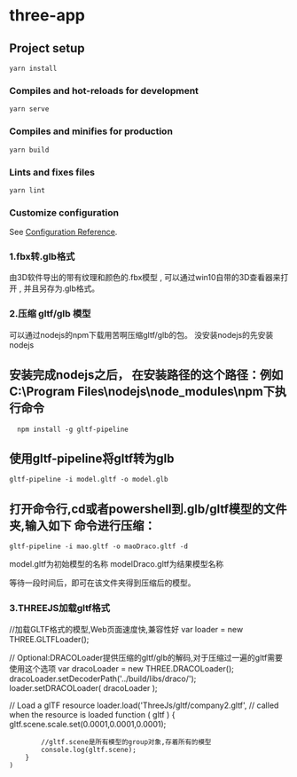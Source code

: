 # three-app

## Project setup
```
yarn install
```

### Compiles and hot-reloads for development
```
yarn serve
```

### Compiles and minifies for production
```
yarn build
```

### Lints and fixes files
```
yarn lint
```

### Customize configuration
See [Configuration Reference](https://cli.vuejs.org/config/).


### 1.fbx转.glb格式
由3D软件导出的带有纹理和颜色的.fbx模型 , 可以通过win10自带的3D查看器来打开 , 并且另存为.glb格式。

### 2.压缩 gltf/glb 模型
可以通过nodejs的npm下载用苦啊压缩gltf/glb的包。
没安装nodejs的先安装nodejs
## 安装完成nodejs之后， 在安装路径的这个路径：例如C:\Program Files\nodejs\node_modules\npm下执行命令
```
  npm install -g gltf-pipeline
```

## 使用gltf-pipeline将gltf转为glb
```
gltf-pipeline -i model.gltf -o model.glb
```
## 打开命令行,cd或者powershell到.glb/gltf模型的文件夹,输入如下 命令进行压缩：
```
gltf-pipeline -i mao.gltf -o maoDraco.gltf -d
```
model.gltf为初始模型的名称
modelDraco.gltf为结果模型名称

等待一段时间后，即可在该文件夹得到压缩后的模型。

### 3.THREEJS加载gltf格式

//加载GLTF格式的模型,Web页面速度快,兼容性好
    var loader = new THREE.GLTFLoader();

// Optional:DRACOLoader提供压缩的gltf/glb的解码,对于压缩过一遍的gltf需要使用这个选项
    var dracoLoader = new THREE.DRACOLoader();
    dracoLoader.setDecoderPath('../build/libs/draco/');
    loader.setDRACOLoader( dracoLoader );

// Load a glTF resource
    loader.load('ThreeJs/gltf/company2.gltf',
        // called when the resource is loaded
        function ( gltf ) {
            gltf.scene.scale.set(0.0001,0.0001,0.0001);

            //gltf.scene是所有模型的group对象,存着所有的模型
            console.log(gltf.scene);
        }
    )